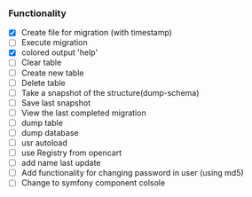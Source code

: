 ### Functionality

- [X] Create file for migration (with timestamp)
- [ ] Execute migration
- [X] colored output 'help'
- [ ] Clear table
- [ ] Create new table
- [ ] Delete table
- [ ] Take a snapshot of the structure(dump-schema)
- [ ] Save last snapshot
- [ ] View the last completed migration
- [ ] dump table
- [ ] dump database
- [ ] usr autoload
- [ ] use Registry from opencart
- [ ] add name last update 
- [ ] Add functionality for changing password in user (using md5)
- [ ] Change to symfony component colsole
